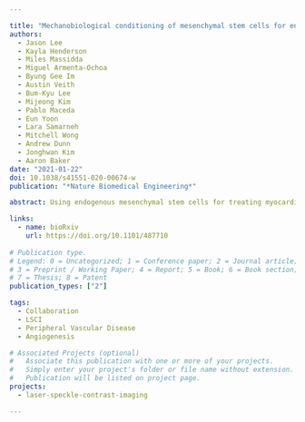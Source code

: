 ```yaml
---

title: "Mechanobiological conditioning of mesenchymal stem cells for enhanced vascular regeneration"
authors:
  - Jason Lee
  - Kayla Henderson
  - Miles Massidda
  - Miguel Armenta-Ochoa
  - Byung Gee Im
  - Austin Veith
  - Bum-Kyu Lee
  - Mijeong Kim
  - Pablo Maceda
  - Eun Yoon
  - Lara Samarneh
  - Mitchell Wong
  - Andrew Dunn
  - Jonghwan Kim
  - Aaron Baker
date: "2021-01-22"
doi: 10.1038/s41551-020-00674-w
publication: "*Nature Biomedical Engineering*"

abstract: Using endogenous mesenchymal stem cells for treating myocardial infarction and other cardiovascular conditions typically results in poor efficacy, in part owing to the heterogeneity of the harvested cells and of the patient responses. Here, by means of high-throughput screening of the combinatorial space of mechanical-strain level and of the presence of particular kinase inhibitors, we show that human mesenchymal stem cells can be mechanically and pharmacologically conditioned to enhance vascular regeneration in vivo. Mesenchymal stem cells conditioned to increase the activation of signalling pathways mediated by Smad2/3 (mothers against decapentaplegic homolog 2/3) and YAP (Yes-associated protein) expressed markers that are associated with pericytes and endothelial cells, displayed increased angiogenic activity in vitro, and enhanced the formation of vasculature in mice after subcutaneous implantation and after implantation in ischaemic hindlimbs. These effects were mediated by the crosstalk of endothelial-growth-factor receptors, transforming-growth-factor-beta receptor type 1 and vascular-endothelial-growth-factor receptor 2. Mechanical and pharmacological conditioning can significantly enhance the regenerative properties of mesenchymal stem cells.

links:
  - name: bioRxiv
    url: https://doi.org/10.1101/487710
    
# Publication type.
# Legend: 0 = Uncategorized; 1 = Conference paper; 2 = Journal article;
# 3 = Preprint / Working Paper; 4 = Report; 5 = Book; 6 = Book section;
# 7 = Thesis; 8 = Patent
publication_types: ["2"]

tags:
  - Collaboration
  - LSCI
  - Peripheral Vascular Disease
  - Angiogenesis

# Associated Projects (optional)
#   Associate this publication with one or more of your projects.
#   Simply enter your project's folder or file name without extension.
#   Publication will be listed on project page.
projects:
  - laser-speckle-contrast-imaging

---
```

